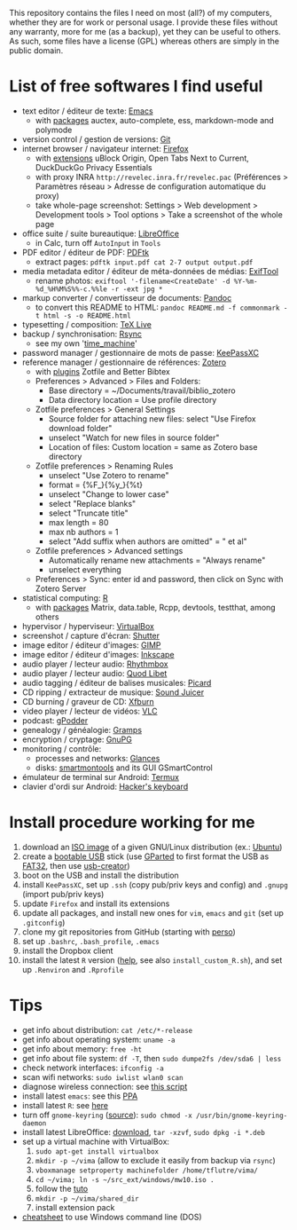 <!-- pandoc README.md -f commonmark -t html -s -o README.html -->

This repository contains the files I need on most (all?) of my computers, whether they are for work or personal usage.
I provide these files without any warranty, more for me (as a backup), yet they can be useful to others.
As such, some files have a license (GPL) whereas others are simply in the public domain.


# List of free softwares I find useful

- text editor / éditeur de texte: [Emacs](https://en.wikipedia.org/wiki/Emacs)
  - with [packages](https://www.gnu.org/software/emacs/manual/html_node/emacs/Packages.html) auctex, auto-complete, ess, markdown-mode and polymode
- version control / gestion de versions: [Git](https://en.wikipedia.org/wiki/Git)
- internet browser / navigateur internet: [Firefox](https://en.wikipedia.org/wiki/Firefox)
  - with [extensions](https://addons.mozilla.org/en-US/firefox/) uBlock Origin, Open Tabs Next to Current, DuckDuckGo Privacy Essentials
  - with proxy INRA `http://revelec.inra.fr/revelec.pac` (Préférences > Paramètres réseau >  Adresse de configuration automatique du proxy)
  - take whole-page screenshot: Settings > Web development > Development tools > Tool options > Take a screenshot of the whole page
- office suite / suite bureautique: [LibreOffice](https://en.wikipedia.org/wiki/LibreOffice)
  - in Calc, turn off `AutoInput` in `Tools`
- PDF editor / éditeur de PDF: [PDFtk](https://en.wikipedia.org/wiki/PDFtk)
  - extract pages: `pdftk input.pdf cat 2-7 output output.pdf`
- media metadata editor / éditeur de méta-données de médias: [ExifTool](https://en.wikipedia.org/wiki/ExifTool)
  - rename photos: `exiftool '-filename<CreateDate' -d %Y-%m-%d_%H%M%S%%-c.%%le -r -ext jpg *`
- markup converter / convertisseur de documents: [Pandoc](https://en.wikipedia.org/wiki/Pandoc)
  - to convert this README to HTML: `pandoc README.md -f commonmark -t html -s -o README.html`
- typesetting / composition: [TeX Live](https://en.wikipedia.org/wiki/TeX_Live)
- backup / synchronisation: [Rsync](https://en.wikipedia.org/wiki/Rsync)
  - see my own '[time_machine](https://github.com/timflutre/perso/blob/master/time_machine)'
- password manager / gestionnaire de mots de passe: [KeePassXC](https://en.wikipedia.org/wiki/KeePassXC)
- reference manager / gestionnaire de références: [Zotero](https://en.wikipedia.org/wiki/Zotero)
  - with [plugins](https://www.zotero.org/support/plugins) Zotfile and Better Bibtex
  - Preferences > Advanced > Files and Folders:
    - Base directory = ~/Documents/travail/biblio_zotero
    - Data directory location = Use profile directory
  - Zotfile preferences > General Settings
    - Source folder for attaching new files: select "Use Firefox download folder"
    - unselect "Watch for new files in source folder"
    - Location of files: Custom location = same as Zotero base directory
  - Zotfile preferences > Renaming Rules
    - unselect "Use Zotero to rename"
    - format = {%F_}{%y_}{%t}
    - unselect "Change to lower case"
    - select "Replace blanks"
    - select "Truncate title"
    - max length = 80
    - max nb authors = 1
    - select "Add suffix when authors are omitted" = " et al"
  - Zotfile preferences > Advanced settings
    - Automatically rename new attachments = "Always rename"
    - unselect everything
  - Preferences > Sync: enter id and password, then click on Sync with Zotero Server
- statistical computing: [R](https://en.wikipedia.org/wiki/R_(programming_language))
  - with [packages](https://cran.r-project.org/web/packages/) Matrix, data.table, Rcpp, devtools, testthat, among others
- hypervisor / hyperviseur: [VirtualBox](https://en.wikipedia.org/wiki/VirtualBox)
- screenshot / capture d'écran: [Shutter](http://shutter-project.org/)
- image editor / éditeur d'images: [GIMP](https://en.wikipedia.org/wiki/GIMP)
- image editor / éditeur d'images: [Inkscape](https://en.wikipedia.org/wiki/Inkscape)
- audio player / lecteur audio: [Rhythmbox](https://en.wikipedia.org/wiki/Rhythmbox)
- audio player / lecteur audio: [Quod Libet](https://en.wikipedia.org/wiki/Quod_Libet_(software))
- audio tagging / éditeur de balises musicales: [Picard](https://en.wikipedia.org/wiki/MusicBrainz_Picard)
- CD ripping / extracteur de musique: [Sound Juicer](https://wiki.gnome.org/Apps/SoundJuicer)
- CD burning / graveur de CD: [Xfburn](http://goodies.xfce.org/projects/applications/xfburn)
- video player / lecteur de vidéos: [VLC](https://en.wikipedia.org/wiki/VLC_media_player)
- podcast: [gPodder](http://gpodder.org/)
- genealogy / généalogie: [Gramps](https://en.wikipedia.org/wiki/Gramps)
- encryption / cryptage: [GnuPG](https://en.wikipedia.org/wiki/GNU_Privacy_Guard)
- monitoring / contrôle:
  - processes and networks: [Glances](https://pypi.python.org/pypi/Glances)
  - disks: [smartmontools](https://www.smartmontools.org/) and its GUI GSmartControl
- émulateur de terminal sur Android: [Termux](https://termux.com/)
- clavier d'ordi sur Android: [Hacker's keyboard](https://github.com/klausw/hackerskeyboard)


# Install procedure working for me

1. download an [ISO image](https://en.wikipedia.org/wiki/ISO_image) of a given GNU/Linux distribution (ex.: [Ubuntu](https://en.wikipedia.org/wiki/Ubuntu_(operating_system)))
2. create a [bootable USB](https://en.wikipedia.org/wiki/Boot_disk) stick (use [GParted](https://en.wikipedia.org/wiki/GParted) to first format the USB as [FAT32](https://en.wikipedia.org/wiki/File_Allocation_Table#FAT32), then use [usb-creator](https://en.wikipedia.org/wiki/Startup_Disk_Creator))
3. boot on the USB and install the distribution
4. install `KeePassXC`, set up `.ssh` (copy pub/priv keys and config) and `.gnupg` (import pub/priv keys)
5. update `Firefox` and install its extensions
6. update all packages, and install new ones for `vim`, `emacs` and `git` (set up `.gitconfig`)
7. clone my git repositories from GitHub (starting with [perso](https://github.com/timflutre/perso))
8. set up `.bashrc`, `.bash_profile`, `.emacs`
9. install the Dropbox client
10. install the latest `R` version ([help](https://cran.r-project.org/bin/linux/ubuntu/README), see also `install_custom_R.sh`), and set up `.Renviron` and `.Rprofile`


# Tips

* get info about distribution: `cat /etc/*-release`
* get info about operating system: `uname -a`
* get info about memory: `free -ht`
* get info about file system: `df -T`, then `sudo dumpe2fs /dev/sda6 | less`
* check network interfaces: `ifconfig -a`
* scan wifi networks: `sudo iwlist wlan0 scan`
* diagnose wireless connection: see [this script](https://github.com/UbuntuForums/wireless-info)
* install latest `emacs`: see this [PPA](https://launchpad.net/%7Ekelleyk/+archive/ubuntu/emacs)
* install latest `R`: see [here](https://cran.r-project.org/bin/linux/ubuntu/README)
* turn off `gnome-keyring` ([source](https://stackoverflow.com/a/25465155/597069)): `sudo chmod -x /usr/bin/gnome-keyring-daemon`
* install latest LibreOffice: [download](http://www.libreoffice.org/download), `tar -xzvf`, `sudo dpkg -i *.deb`
* set up a virtual machine with VirtualBox:
  1. `sudo apt-get install virtualbox`
  2. `mkdir -p ~/vima` (allow to exclude it easily from backup via `rsync`)
  3. `vboxmanage setproperty machinefolder /home/tflutre/vima/`
  4. `cd ~/vima; ln -s ~/src_ext/windows/mw10.iso .`
  5. follow the [tuto](https://itsfoss.com/install-windows-10-virtualbox-linux/)
  6. `mkdir -p ~/vima/shared_dir`
  7. install extension pack
* [cheatsheet](https://www.computerhope.com/issues/chusedos.htm) to use Windows command line (DOS)
